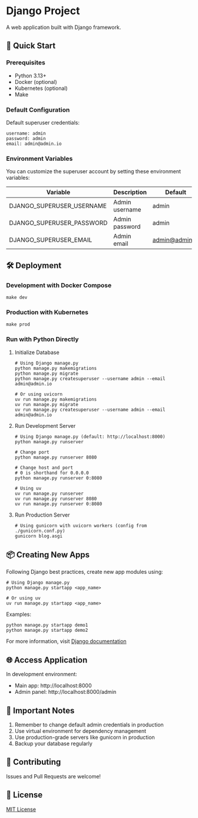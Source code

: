 # Django Project

A web application built with Django framework.

## 🚀 Quick Start

### Prerequisites

- Python 3.13+
- Docker (optional)
- Kubernetes (optional)
- Make

### Default Configuration

Default superuser credentials:

```text
username: admin
password: admin
email: admin@admin.io
```

### Environment Variables

You can customize the superuser account by setting these environment variables:

| Variable                  | Description    | Default        |
|---------------------------|----------------|----------------|
| DJANGO_SUPERUSER_USERNAME | Admin username | admin          |
| DJANGO_SUPERUSER_PASSWORD | Admin password | admin          |
| DJANGO_SUPERUSER_EMAIL    | Admin email    | admin@admin.io |

## 🛠️ Deployment

### Development with Docker Compose

```shell
make dev
```

### Production with Kubernetes

```shell
make prod
```

### Run with Python Directly

1. Initialize Database

    ```shell
    # Using Django manage.py
    python manage.py makemigrations
    python manage.py migrate
    python manage.py createsuperuser --username admin --email admin@admin.io

    # Or using uvicorn
    uv run manage.py makemigrations
    uv run manage.py migrate
    uv run manage.py createsuperuser --username admin --email admin@admin.io
    ```

2. Run Development Server

    ```shell
    # Using Django manage.py (default: http://localhost:8000)
    python manage.py runserver

    # Change port
    python manage.py runserver 8080

    # Change host and port
    # 0 is shorthand for 0.0.0.0
    python manage.py runserver 0:8080

    # Using uv
    uv run manage.py runserver
    uv run manage.py runserver 8080
    uv run manage.py runserver 0:8080
    ```

3. Run Production Server

    ```shell
    # Using gunicorn with uvicorn workers (config from ./gunicorn.conf.py)
    gunicorn blog.asgi
    ```

## 📦 Creating New Apps

Following Django best practices, create new app modules using:

```shell
# Using Django manage.py
python manage.py startapp <app_name>

# Or using uv
uv run manage.py startapp <app_name>
```

Examples:

```shell
python manage.py startapp demo1
python manage.py startapp demo2
```

For more information,
visit [Django documentation](https://docs.djangoproject.com/en/5.1/intro/tutorial01/#creating-the-polls-app)

## 🌐 Access Application

In development environment:

- Main app: http://localhost:8000
- Admin panel: http://localhost:8000/admin

## 📝 Important Notes

1. Remember to change default admin credentials in production
2. Use virtual environment for dependency management
3. Use production-grade servers like gunicorn in production
4. Backup your database regularly

## 🤝 Contributing

Issues and Pull Requests are welcome!

## 📄 License

[MIT License](LICENSE)
